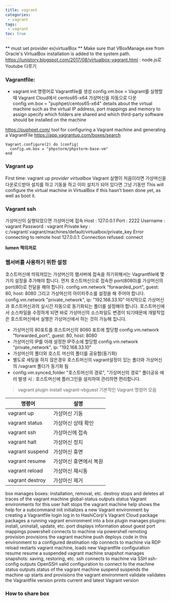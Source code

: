 ```yaml
---
title: vagrant
categories: 
 - vagrant
tags: 
 - vagrant
toc: true
---
```


** must set provider ex)virtualBox 
** Make sure that VBoxManage.exe from Oracle's VirtualBox installation is added to the system path.
https://junistory.blogspot.com/2017/08/virtualbox-vagrant.html : node.js로 Youtube 다루기

### Vagrantfile:
- vagrant init 명령어로 Vagrantfile를 생성 
   config.vm.box = Vagrant를 실행할 때 Vagrant Cloud에서 centos65-x64 가상머신을 자동으로 다운	
   config.vm.box = "puphpet/centos65-x64"
   details about the virtual machine such as the virtual IP address, port mappings and memory to assign
   specify which folders are shared and which third-party software should be installed on the machine

https://puphpet.com/  tool for configuring a Vagrant machine and generating a VagrantFile
https://app.vagrantup.com/boxes/search
```
Vagrant.configure(2) do |config|
  config.vm.box = "phpstorm/phpstorm-base-vm"          
end
```

### Vagrant up
First time: vagrant up *provider virtualbox*
Vagrant 실행이 처음이라면 가상머신을 다운로드받아 설치를 하고 기동을 하고 이미 설치가 되어 있다면 그냥 기동만
This will configure the virtual machine in VirtualBox if this hasn't been done yet, as well as boot it.

### Vagrant ssh
가상머신이 실행되었으면 가상머신에 접속
Host : 127.0.0.1
Port : 2222
Username : vagrant
Password : vagrant
Private key : c:/vagrant/.vagrant/machines/default/virtualbox/private_key
Error connecting to remote host 127.0.0.1: Connection refused: connect

**lumen 책의꺼로**

### 웹서버를 사용하기 위한 설정

호스트머신에 띄워져있는 가상머신의 웹서버에 접속을 하기위해서는 Vagrantfile에 몇가지 설정을 추가해야 합니다.
먼저 호스트머신으로 접속한 port(8080)를 가상머신의 port(80)로 전달을 해야 합니다. config.vm.network "forwarded_port", guest: 80, host: 8080
그리고 가상머신의 아이피주소를 설정을 해 주어야 합니다. config.vm.network "private_network", ip: "192.168.33.10"
마지막으로 가상머신과 호스트머신과의 실시간 자동으로 동기화되는 폴더를 설정해야 합니다. 호스트머신에서 소스파일을 수정하게 되면 바로 가상머신의 소스파일도 변경이 되기때문에 개발작업은 호스트머신에서 실행은 가상머신에서 하는 것이 가능해 집니다.
- 가상머신의 80포트를 호스트머신의 8080 포트에 할당함
  config.vm.network "forwarded_port", guest: 80, host: 8080
- 가상머신의 IP를 아래 설정한 IP주소에 할당함
  config.vm.network "private_network", ip: "192.168.33.10"
- 가상머신의 폴더와 호스트 머신의 폴더를 공유함(동기화)
- 별도로 세팅을 하지 않은경우 호스트머신의 vagrant설정이 있는 폴더와 가상머신의 /vagrant 폴더가 동기화 됨
- config.vm.synced_folder "호스트머신의 경로", "가상머신의 경로"
  폴더공유 에러 발생 시 : 호스트머신에 플러그인을 설치하여 관리하면 편리합니다.
> vagrant plugin install vagrant-vbguest
> 기본적인 Vagrant 명령어 모음

| 명령어          | 설명                   |
| --------------- | ---------------------- |
| vagrant up      | 가상머신 기동          |
| vagrant status  | 가상머신 상태 확인     |
| vagrant ssh     | 가상머신에 접속        |
| vagrant halt    | 가상머신 정지          |
| vagrant suspend | 가상머신 휴면          |
| vagrant resume  | 가상머신 휴면에서 복원 |
| vagrant reload  | 가상머신 재시동        |
| vagrant destroy | 가상머신 제거          |
box             manages boxes: installation, removal, etc.
destroy         stops and deletes all traces of the vagrant machine
global-status   outputs status Vagrant environments for this user
halt            stops the vagrant machine
help            shows the help for a subcommand
init            initializes a new Vagrant environment by creating a Vagrantfile
login           log in to HashiCorp's Vagrant Cloud
package         packages a running vagrant environment into a box
plugin          manages plugins: install, uninstall, update, etc.
port            displays information about guest port mappings
powershell      connects to machine via powershell remoting
provision       provisions the vagrant machine
push            deploys code in this environment to a configured destination
rdp             connects to machine via RDP
reload          restarts vagrant machine, loads new Vagrantfile configuration
resume          resume a suspended vagrant machine
snapshot        manages snapshots: saving, restoring, etc.
ssh             connects to machine via SSH
ssh-config      outputs OpenSSH valid configuration to connect to the machine
status          outputs status of the vagrant machine
suspend         suspends the machine
up              starts and provisions the vagrant environment
validate        validates the Vagrantfile
version         prints current and latest Vagrant version

### How to share box



